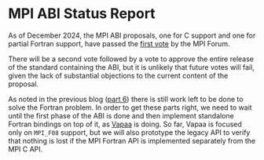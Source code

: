 # MPI ABI Status Report

As of December 2024, the MPI ABI proposals, one for C support
and one for partial Fortran support, have passed the
[first vote](https://www.mpi-forum.org/meetings/2024/12/votes)
by the MPI Forum.

There will be a second vote followed by a vote to approve the entire
release of the standard containing the ABI, but it is unlikely
that future votes will fail, given the lack of substantial objections
to the current content of the proposal.

As noted in the previous blog
([part 6](https://github.com/jeffhammond/blog/blob/main/MPI_Needs_ABI_Part_6.md))
there is still work left to be done to solve the Fortran problem.
In order to get these parts right, we need to wait until the first phase
of the ABI is done and then implement standalone Fortran bindings on
top of it, as [Vapaa](https://github.com/jeffhammond/vapaa/) is doing.
So far, Vapaa is focused only on `MPI_F08` support, but we will also
prototype the legacy API to verify that nothing is lost if the
MPI Fortran API is implemented separately from the MPI C API.
